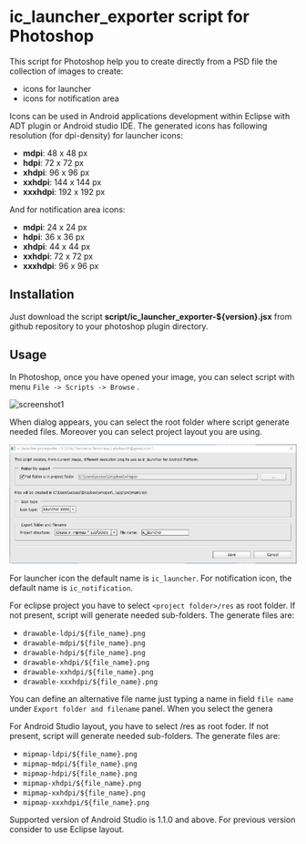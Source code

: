ic_launcher_exporter script for Photoshop
==========================================

This script for Photoshop help you to create directly from a PSD file the collection of images to create:

 - icons for launcher
 - icons for notification area
 
Icons can be used in Android applications development within Eclipse with ADT plugin or Android studio IDE. The generated icons has following resolution (for dpi-density) for launcher icons:

 - **mdpi**: 48 x 48 px
 - **hdpi**: 72 x 72 px
 - **xhdpi**: 96 x 96 px
 - **xxhdpi**: 144 x 144 px
 - **xxxhdpi**: 192 x 192 px
 
And for notification area icons:
 
 - **mdpi**: 24 x 24 px
 - **hdpi**: 36 x 36 px
 - **xhdpi**: 44 x 44 px
 - **xxhdpi**: 72 x 72 px
 - **xxxhdpi**: 96 x 96 px 

Installation
------------
Just download the script **script/ic_launcher_exporter-${version}.jsx** from github repository to your photoshop plugin directory.

Usage
-----
In Photoshop, once you have opened your image, you can select script with menu `File -> Scripts -> Browse` .

![screenshot1](https://cloud.githubusercontent.com/assets/8819631/7304940/acdb4120-e9fa-11e4-8f0f-2bf6c11a325a.jpg)

When dialog appears, you can select the root folder where script generate needed files. Moreover you can select project layout you are using.

![screenshot2](https://github.com/xcesco/wikis/blob/master/ic_launcher_exporter/dialog1.3.png)

For launcher icon the default name is `ic_launcher`. For notification icon, the default name is `ic_notification`.

For eclipse project you have to select `<project folder>/res` as root folder. If not present, script will generate needed sub-folders. The generate files are:

 - `drawable-ldpi/${file_name}.png`
 - `drawable-mdpi/${file_name}.png`
 - `drawable-hdpi/${file_name}.png`
 - `drawable-xhdpi/${file_name}.png`
 - `drawable-xxhdpi/${file_name}.png`
 - `drawable-xxxhdpi/${file_name}.png`

You can define an alternative file name just typing a name in field `file name` under `Export folder and filename` panel. When you select the genera

For Android Studio layout, you have to select <project folder>/res as root foder. If not present, script will generate needed sub-folders. The generate files are:

 - `mipmap-ldpi/${file_name}.png`
 - `mipmap-mdpi/${file_name}.png`
 - `mipmap-hdpi/${file_name}.png`
 - `mipmap-xhdpi/${file_name}.png`
 - `mipmap-xxhdpi/${file_name}.png`
 - `mipmap-xxxhdpi/${file_name}.png`

Supported version of Android Studio is 1.1.0 and above. For previous version consider to use Eclipse layout.
